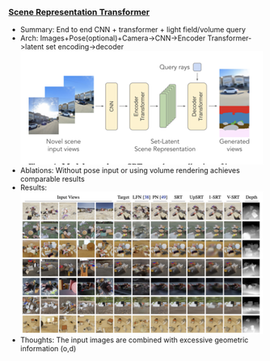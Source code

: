 ### [Scene Representation Transformer](https://arxiv.org/pdf/2111.13152.pdf)
- Summary: End to end CNN + transformer + light field/volume query
- Arch: Images+Pose(optional)+Camera->CNN->Encoder Transformer->latent set encoding->decoder
![](/images/srt-1.png)
- Ablations: Without pose input or using volume rendering achieves comparable results
- Results: ![](/images/srt-2.png)
- Thoughts: The input images are combined with excessive geometric information (o,d)